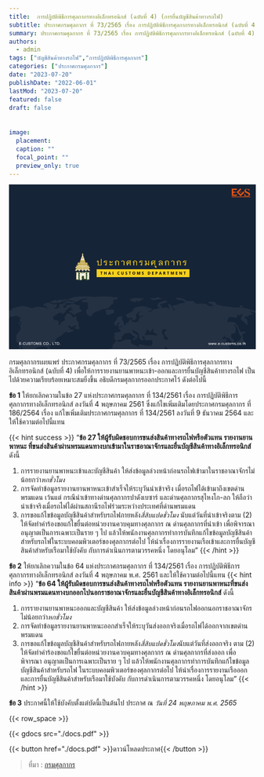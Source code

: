 ```yaml
---
title: 	การปฏิบัติพิธีการศุลกากรทางอิเล็กทรอนิกส์ (ฉบับที่ 4) (การยื่นบัญชีสินค้าทางรถไฟ)
subtitle: ประกาศกรมศุลกากร ที่ 73/2565 เรื่อง การปฏิบัติพิธีการศุลกากรทางอิเล็กทรอนิกส์ (ฉบับที่ 4) (การยื่นบัญชีสินค้าทางรถไฟ)
summary: ประกาศกรมศุลกากร ที่ 73/2565 เรื่อง การปฏิบัติพิธีการศุลกากรทางอิเล็กทรอนิกส์ (ฉบับที่ 4) (การยื่นบัญชีสินค้าทางรถไฟ)
authors:
  - admin
tags: ["บัญชีสินค้าทางรถไฟ","การปฏิบัติพิธีการศุลกากร"]
categories: ["ประกาศกรมศุลกากร"]
date: "2023-07-20"
publishDate: "2022-06-01"
lastMod: "2023-07-20"
featured: false
draft: false


image:
  placement:
  caption: ""
  focal_point: ""
  preview_only: true
---
```


![](featured.png)


กรมศุลกากรเผยแพร่ ประกาศกรมศุลกากร ที่ 73/2565 เรื่อง การปฏิบัติพิธีการศุลกากรทางอิเล็กทรอนิกส์ (ฉบับที่ 4)  เพื่อให้การรายงานยานพาหนะเข้า-ออกและการยื่นบัญชีสินค้าทางรถไฟ เป็นไปด้วยความเรียบร้อยเหมาะสมยิ่งขึ้น  อธิบดีกรมศุลกากรออกประกาศไว้ ดังต่อไปนี้

**ข้อ 1** ให้ยกเลิกความในข้อ 27 แห่งประกาศกรมศุลกากร ที่ 134/2561 เรื่อง การปฏิบัติพิธีการ ศุลกากรทางอิเล็กทรอนิกส์ ลงวันที่ 4 พฤษภาคม 2561 ซึ่งแก้ไขเพิ่มเติมโดยประกาศกรมศุลกากร ที่ 186/2564 เรื่อง แก้ไขเพิ่มเติมประกาศกรมศุลกากร ที่ 134/2561 ลงวันที่ 9 ธันวาคม 2564 และให้ใช้ความต่อไปนี้แทน

{{< hint success >}}
“**ข้อ 27 ให้ผู้รับผิดชอบการขนส่งสินค้าทางรถไฟหรือตัวแทน รายงานยานพาหนะ ที่ขนส่งสินค้าผ่านพรมแดนทางบกเข้ามาในราชอาณาจักรและยื่นบัญชีสินค้าทางอิเล็กทรอนิกส์** ดังนี้
1.	การรายงานยานพาหนะเข้าและบัญชีสินค้า ให้ส่งข้อมูลล่วงหน้าก่อนรถไฟเข้ามาในราชอาณาจักรไม่น้อยกว่า*หกชั่วโมง*
2.	การจัดทำข้อมูลรายงานยานพาหนะเข้าสำเร็จให้ระบุวันนำเข้าจริง เมื่อรถไฟได้เข้ามาถึงเขตด่านพรมแดน เว้นแต่ กรณีนำเข้าทางด่านศุลกากรปาดังเบซาร์ และด่านศุลกากรสุไหงโก-ลก ให้ถือว่าน่าเข้าจริงเมื่อรถไฟได้ผ่านสถานีรถไฟร่วมระหว่างประเทศที่ด่านพรมแดน
3.	การขอแก้ไขข้อมูลบัญชีสินค้าสำหรับรถไฟภายหลัง*สี่สิบแปดชั่วโมง* นับแต่วันที่นำเข้าจริงตาม (2) ให้จัดทำคำร้องขอแก้ไขยื่นต่อหน่วยงานควบคุมทางศุลกากร ณ ด่านศุลกากรที่นำเข้า เพื่อพิจารณาอนุญาตเป็นการเฉพาะเป็นราย ๆ ไป แล้วให้พนักงานศุลกากรทำการบันทึกแก้ไขข้อมูลบัญชีสินค้าสำหรับรถไฟในระบบคอมพิวเตอร์ของศุลกากรต่อไป ให้นำเรื่องการรายงานเรือเข้าและการยื่นบัญชีสินค้าสำหรับเรือมาใช้บังคับ กับการดำเนินการตามวรรคหนึ่ง โดยอนุโลม”
{{< /hint >}} 

**ข้อ 2** ให้ยกเลิกความในข้อ 64 แห่งประกาศกรมศุลกากร ที่ 134/2561 เรื่อง การปฏิบัติพิธีการ ศุลกากรทางอิเล็กทรอนิกส์ ลงวันที่ 4 พฤษภาคม พ.ศ. 2561 และให้ใช้ความต่อไปนี้แทน
{{< hint info >}}
“**ข้อ 64 ให้ผู้รับผิดชอบการขนส่งสินค้าทางรถไฟหรือตัวแทน รายงานยานพาหนะที่ขนส่ง สินค้าผ่านพรมแดนทางบกออกไปนอกราชอาณาจักรและยื่นบัญชีสินค้าทางอิเล็กทรอนิกส์** ดังนี้ 
1.	การรายงานยานพาหนะออกและบัญชีสินค้า ให้ส่งข้อมูลล่วงหน้าก่อนรถไฟออกนอกราชอาณาจักรไม่น้อยกว่า*หกชั่วโมง*
2.	การจัดทำข้อมูลรายงานยานพาหนะออกสำเร็จให้ระบุวันส่งออกจริงเมื่อรถไฟได้ออกจากเขตด่านพรมแดน
3.	การขอแก้ไขข้อมูลบัญชีสินค้าสำหรับรถไฟภายหลัง*สี่สิบแปดชั่วโมง*นับแต่วันที่ส่งออกจริง ตาม (2) ให้จัดทำคำร้องขอแก้ไขยื่นต่อหน่วยงานควบคุมทางศุลกากร ณ ด่านศุลกากรที่ส่งออก เพื่อพิจารณา อนุญาตเป็นการเฉพาะเป็นราย ๆ ไป แล้วให้พนักงานศุลกากรทำการบันทึกแก้ไขข้อมูลบัญชีสินค้าสำหรับรถไฟ ในระบบคอมพิวเตอร์ของศุลกากรต่อไป ให้นำเรื่องการรายงานเรือออกและการยื่นบัญชีสินค้าสำหรับเรือมาใช้บังคับ กับการดำเนินการตามวรรคหนึ่ง โดยอนุโลม”
{{< /hint >}} 

**ข้อ 3** ประกาศนี้ให้ใช้บังคับตั้งแต่บัดนี้เป็นต้นไป ประกาศ ณ *วันที่ 24 พฤษภาคม พ.ศ. 2565*



{{< row_space >}}

{{< gdocs src="./docs.pdf" >}}


{{< button href="./docs.pdf" >}}ดาวน์โหลดประกาศ{{< /button >}}

> ที่มา : [กรมศุลกากร](https://www.customs.go.th/cont_strc_download_with_docno_date.php?lang=th&top_menu=menu_homepage&current_id=142329324147505f4a464b4d464b4c)
